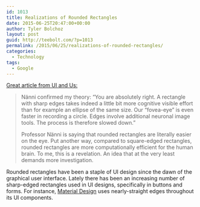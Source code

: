 ```yaml
---
id: 1013
title: Realizations of Rounded Rectangles
date: 2015-06-25T20:47:00+00:00
author: Tyler Bolchoz
layout: post
guid: http://teebolt.com/?p=1013
permalink: /2015/06/25/realizations-of-rounded-rectangles/
categories:
  - Technology
tags:
  - Google
---
```

[Great article from UI and Us:](http://www.uiandus.com/blog/2009/7/26/realizations-of-rounded-rectangles.html)

> Nänni confirmed my theory: &#8220;You are absolutely right. A rectangle with sharp edges takes indeed a little bit more cognitive visible effort than for example an ellipse of the same size. Our &#8220;fovea-eye&#8221; is even faster in recording a circle. Edges involve additional neuronal image tools. The process is therefore slowed down.&#8221;
> 
> Professor Nänni is saying that rounded rectangles are literally easier on the eye. Put another way, compared to square-edged rectangles, rounded rectangles are more computationally efficient for the human brain. To me, this is a revelation. An idea that at the very least demands more investigation.

Rounded rectangles have been a staple of UI design since the dawn of the graphical user interface. Lately there has been an increasing number of sharp-edged rectangles used in UI designs, specifically in buttons and forms. For instance, [Material Design](https://www.google.com/design/spec/material-design/introduction.html#) uses nearly-straight edges throughout its UI components.